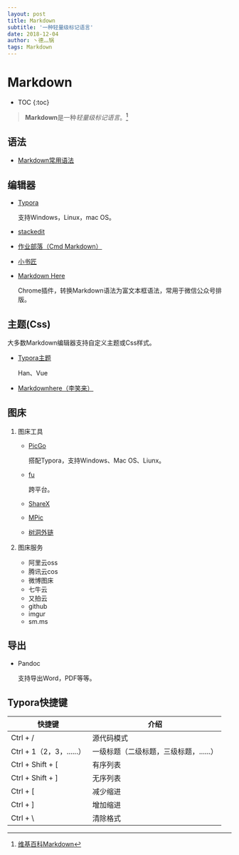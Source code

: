 ```yaml
---
layout: post
title: Markdown
subtitle: '一种轻量级标记语言'
date: 2018-12-04
author: 丶德灬锅
tags: Markdown
---
```


# Markdown

* TOC
{:toc}

> **Markdown**是一种*轻量级标记语言*。[^1]

## 语法

- [Markdown常用语法](https://www.garyc.top/posts/markdown/)

## 编辑器

- [Typora](https://typora.io/)

  支持Windows，Linux，mac OS。

- [stackedit](https://stackedit.io/)

- [作业部落（Cmd Markdown）](https://www.zybuluo.com/mdeditor)

- [小书匠](http://soft.xiaoshujiang.com/)

- [Markdown Here](https://chrome.google.com/webstore/detail/markdown-here/elifhakcjgalahccnjkneoccemfahfoa?utm_source=chrome-ntp-icon)

  Chrome插件，转换Markdown语法为富文本框语法，常用于微信公众号排版。

## 主题(Css)

大多数Markdown编辑器支持自定义主题或Css样式。

- [Typora主题](https://theme.typora.io/)

  Han、Vue

- [Markdownhere（李笑来）](https://gist.github.com/xiaolai/aa190255b7dde302d10208ae247fc9f2)

## 图床

1. 图床工具

   - [PicGo](https://molunerfinn.com/PicGo/)

     搭配Typora，支持Windows、Mac OS、Liunx。

   - [fu](https://github.com/klesh/fu/releases)

     跨平台。

   - [ShareX](https://getsharex.com/)

   - [MPic](http://mpic.lzhaofu.cn/)

   - [树洞外链](https://yun.aoaoao.me/)

2. 图床服务

   - 阿里云oss
   - 腾讯云cos
   - 微博图床
   - 七牛云
   - 又拍云
   - github
   - imgur
   - sm.ms

## 导出

- Pandoc

  支持导出Word，PDF等等。

## Typora快捷键

| 快捷键                   | 介绍                                   |
| ------------------------ | -------------------------------------- |
| Ctrl + /                 | 源代码模式                             |
| Ctrl + 1（2，3，......） | 一级标题（二级标题，三级标题，......） |
| Ctrl + Shift + [         | 有序列表                               |
| Ctrl + Shift + ]         | 无序列表                               |
| Ctrl + [                 | 减少缩进                               |
| Ctrl + ]                 | 增加缩进                               |
| Ctrl + \                 | 清除格式                               |

[^1]: [维基百科Markdown](https://zh.wikipedia.org/wiki/Markdown)